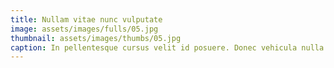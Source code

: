 ```yaml
---
title: Nullam vitae nunc vulputate
image: assets/images/fulls/05.jpg
thumbnail: assets/images/thumbs/05.jpg
caption: In pellentesque cursus velit id posuere. Donec vehicula nulla.
---
```

